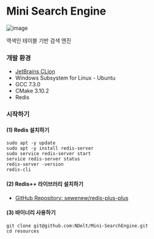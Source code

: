 # Mini Search Engine
<img src="https://img.shields.io/badge/version-0.1.0-blue.svg" alt="image" />

역색인 테이블 기반 검색 엔진

### 개발 환경
* [JetBrains CLion](https://www.jetbrains.com/clion/?fromMenu)
* Windows Subsystem for Linux - Ubuntu
* GCC 7.3.0
* CMake 3.10.2
* Redis

### 시작하기
#### (1) Redis 설치하기
```
sudo apt -y update
sudo apt -y install redis-server
sudo service redis-server start
service redis-server status
redis-server -version
redis-cli
```
#### (2) Redis++ 라이브러리 설치하기
* [GitHub Repository: sewenew/redis-plus-plus](https://github.com/sewenew/redis-plus-plus)
#### (3) 바이너리 사용하기
```
git clone git@github.com:NDelt/Mini-SearchEngine.git
cd resources
```
